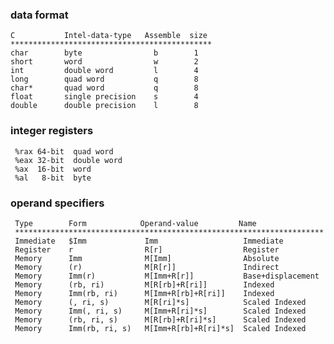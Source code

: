 ### data format


    C           Intel-data-type   Assemble  size
    *********************************************
    char        byte                b        1
    short       word                w        2
    int         double word         l        4
    long        quad word           q        8
    char*       quad word           q        8
    float       single precision    s        4
    double      double precision    l        8



### integer registers

     %rax 64-bit  quad word
     %eax 32-bit  double word
     %ax  16-bit  word
     %al   8-bit  byte


### operand specifiers

     Type        Form            Operand-value         Name
     *********************************************************************
     Immediate   $Imm             Imm                   Immediate
     Register    r                R[r]                  Register
     Memory      Imm              M[Imm]                Absolute
     Memory      (r)              M[R[r]]               Indirect
     Memory      Imm(r)           M[Imm+R[r]]           Base+displacement
     Memory      (rb, ri)         M[R[rb]+R[ri]]        Indexed
     Memory      Imm(rb, ri)      M[Imm+R[rb]+R[ri]]    Indexed
     Memory      (, ri, s)        M[R[ri]*s]            Scaled Indexed
     Memory      Imm(, ri, s)     M[Imm+R[ri]*s]        Scaled Indexed
     Memory      (rb, ri, s)      M[R[rb]+R[ri]*s]      Scaled Indexed
     Memory      Imm(rb, ri, s)   M[Imm+R[rb]+R[ri]*s]  Scaled Indexed
